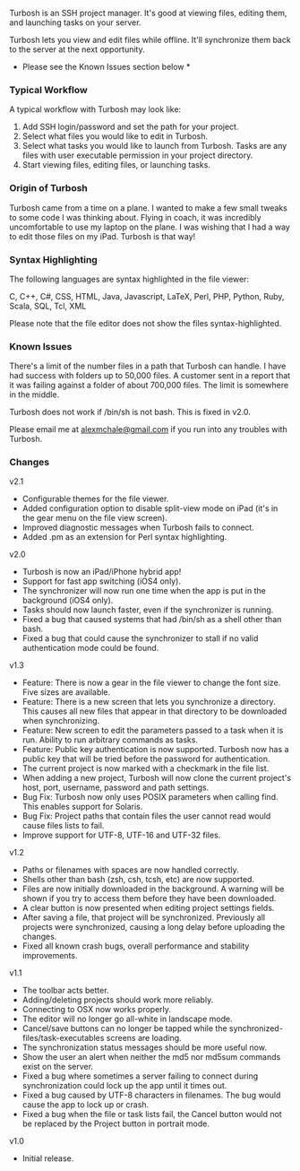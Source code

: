 Turbosh is an SSH project manager. It's good at viewing files, editing them, and launching tasks on your server.

Turbosh lets you view and edit files while offline. It'll synchronize them back to the server at the next opportunity.

* Please see the Known Issues section below *


### Typical Workflow ###

A typical workflow with Turbosh may look like:

1. Add SSH login/password and set the path for your project.
2. Select what files you would like to edit in Turbosh.
3. Select what tasks you would like to launch from Turbosh. Tasks are any files with user executable permission in your project directory.
4. Start viewing files, editing files, or launching tasks.


### Origin of Turbosh ###

Turbosh came from a time on a plane. I wanted to make a few small tweaks to some code I was thinking about. Flying in coach, it was incredibly uncomfortable to use my laptop on the plane. I was wishing that I had a way to edit those files on my iPad. Turbosh is that way!


### Syntax Highlighting ###

The following languages are syntax highlighted in the file viewer:

C, C++, C#, CSS, HTML, Java, Javascript, LaTeX, Perl, PHP, Python, Ruby, Scala, SQL, Tcl, XML

Please note that the file editor does not show the files syntax-highlighted.


### Known Issues ###

There's a limit of the number files in a path that Turbosh can handle.  I have had success with folders up to 50,000 files.  A customer sent in a report that it was failing against a folder of about 700,000 files.  The limit is somewhere in the middle.

Turbosh does not work if /bin/sh is not bash. This is fixed in v2.0.

Please email me at alexmchale@gmail.com if you run into any troubles with Turbosh.


### Changes ###

v2.1

* Configurable themes for the file viewer.
* Added configuration option to disable split-view mode on iPad (it's in the gear menu on the file view screen).
* Improved diagnostic messages when Turbosh fails to connect.
* Added .pm as an extension for Perl syntax highlighting.

v2.0

* Turbosh is now an iPad/iPhone hybrid app!
* Support for fast app switching (iOS4 only).
* The synchronizer will now run one time when the app is put in the background (iOS4 only).
* Tasks should now launch faster, even if the synchronizer is running.
* Fixed a bug that caused systems that had /bin/sh as a shell other than bash.
* Fixed a bug that could cause the synchronizer to stall if no valid authentication mode could be found.

v1.3

* Feature: There is now a gear in the file viewer to change the font size. Five sizes are available.
* Feature: There is a new screen that lets you synchronize a directory. This causes all new files that appear in that directory to be downloaded when synchronizing.
* Feature: New screen to edit the parameters passed to a task when it is run. Ability to run arbitrary commands as tasks.
* Feature: Public key authentication is now supported. Turbosh now has a public key that will be tried before the password for authentication.
* The current project is now marked with a checkmark in the file list.
* When adding a new project, Turbosh will now clone the current project's host, port, username, password and path settings.
* Bug Fix: Turbosh now only uses POSIX parameters when calling find. This enables support for Solaris.
* Bug Fix: Project paths that contain files the user cannot read would cause files lists to fail.
* Improve support for UTF-8, UTF-16 and UTF-32 files.

v1.2

* Paths or filenames with spaces are now handled correctly.
* Shells other than bash (zsh, csh, tcsh, etc) are now supported.
* Files are now initially downloaded in the background. A warning will be shown if you try to access them before they have been downloaded.
* A clear button is now presented when editing project settings fields.
* After saving a file, that project will be synchronized. Previously all projects were synchronized, causing a long delay before uploading the changes.
* Fixed all known crash bugs, overall performance and stability improvements.

v1.1

* The toolbar acts better.
* Adding/deleting projects should work more reliably.
* Connecting to OSX now works properly.
* The editor will no longer go all-white in landscape mode.
* Cancel/save buttons can no longer be tapped while the synchronized-files/task-executables screens are loading.
* The synchronization status messages should be more useful now.
* Show the user an alert when neither the md5 nor md5sum commands exist on the server.
* Fixed a bug where sometimes a server failing to connect during synchronization could lock up the app until it times out.
* Fixed a bug caused by UTF-8 characters in filenames.  The bug would cause the app to lock up or crash.
* Fixed a bug when the file or task lists fail, the Cancel button would not be replaced by the Project button in portrait mode.

v1.0

* Initial release.
